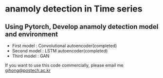 # anamoly detection in Time series

## Using Pytorch, Develop anamoly detection model and environment

* First model : Convolutional autoencoder(completed)
* Second model : LSTM autoencoder(completed)
* Third model : GAN

If you want to use this code commercially, please email me gihong@postech.ac.kr